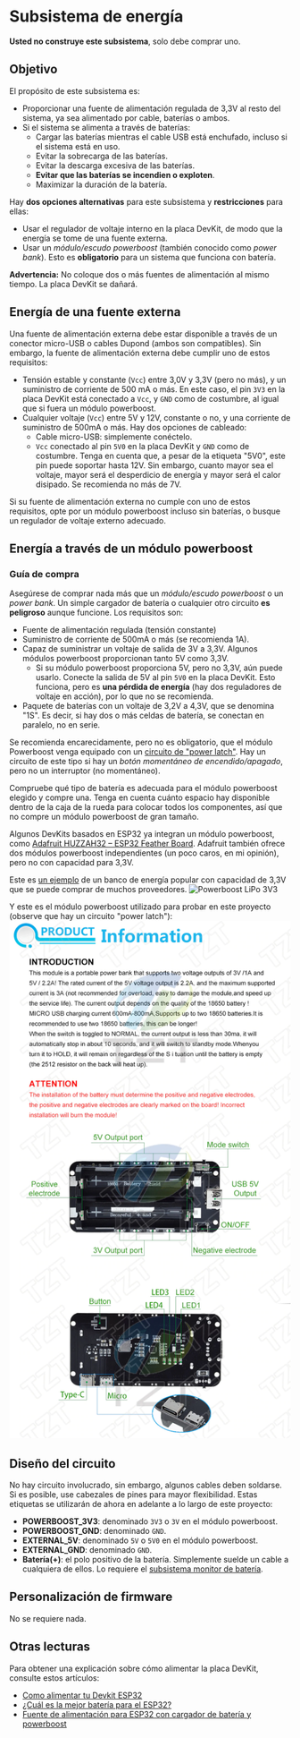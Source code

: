 # Subsistema de energía

**Usted no construye este subsistema**, solo debe comprar uno.

## Objetivo

El propósito de este subsistema es:

- Proporcionar una fuente de alimentación regulada de 3,3V al resto del sistema, ya sea alimentado por cable, baterías o ambos.
- Si el sistema se alimenta a través de baterías:
  - Cargar las baterías mientras el cable USB está enchufado, incluso si el sistema está en uso.
  - Evitar la sobrecarga de las baterías.
  - Evitar la descarga excesiva de las baterías.
  - **Evitar que las baterías se incendien o exploten**.
  - Maximizar la duración de la batería.

Hay **dos opciones alternativas** para este subsistema y **restricciones** para ellas:

- Usar el regulador de voltaje interno en la placa DevKit, de modo que la energía se tome de una fuente externa.
- Usar un _módulo/escudo powerboost_ (también conocido como _power bank_). Esto es **obligatorio** para un sistema que funciona con batería.

**Advertencia:** No coloque dos o más fuentes de alimentación al mismo tiempo. La placa DevKit se dañará.

## Energía de una fuente externa

Una fuente de alimentación externa debe estar disponible a través de un conector micro-USB o cables Dupond (ambos son compatibles). Sin embargo, la fuente de alimentación externa debe cumplir uno de estos requisitos:

- Tensión estable y constante (`Vcc`) entre 3,0V y 3,3V (pero no más), y un suministro de corriente de 500 mA o más. En este caso, el pin `3V3` en la placa DevKit está conectado a `Vcc`, y `GND` como de costumbre, al igual que si fuera un módulo powerboost.
- Cualquier voltaje (`Vcc`) entre 5V y 12V, constante o no, y una corriente de suministro de 500mA o más. Hay dos opciones de cableado:
  - Cable micro-USB: simplemente conéctelo.
  - `Vcc` conectado al pin `5V0` en la placa DevKit y `GND` como de costumbre. Tenga en cuenta que, a pesar de la etiqueta "5V0", este pin puede soportar hasta 12V. Sin embargo, cuanto mayor sea el voltaje, mayor será el desperdicio de energía y mayor será el calor disipado. Se recomienda no más de 7V.

Si su fuente de alimentación externa no cumple con uno de estos requisitos, opte por un módulo powerboost incluso sin baterías, o busque un regulador de voltaje externo adecuado.


## Energía a través de un módulo powerboost

### Guía de compra

Asegúrese de comprar nada más que un _módulo/escudo powerboost_ o un _power bank_. Un simple cargador de batería o cualquier otro circuito **es peligroso** aunque funcione. Los requisitos son:

- Fuente de alimentación regulada (tensión constante)
- Suministro de corriente de 500mA o más (se recomienda 1A).
- Capaz de suministrar un voltaje de salida de 3V a 3,3V. Algunos módulos powerboost proporcionan tanto 5V como 3,3V.
  - Si su módulo powerboost proporciona 5V, pero no 3,3V, aún puede usarlo. Conecte la salida de 5V al pin `5V0` en la placa DevKit. Esto funciona, pero es **una pérdida de energía** (hay dos reguladores de voltaje en acción), por lo que no se recomienda.
- Paquete de baterías con un voltaje de 3,2V a 4,3V, que se denomina "1S". Es decir, si hay dos o más celdas de batería, se conectan en paralelo, no en serie.

Se recomienda encarecidamente, pero no es obligatorio, que el módulo Powerboost venga equipado con un [circuito de "power latch"](../PowerLatch/PowerLatch_es.md). Hay un circuito de este tipo si hay un _botón momentáneo de encendido/apagado_, pero no un interruptor (no momentáneo).

Compruebe qué tipo de batería es adecuada para el módulo powerboost elegido y compre una.
Tenga en cuenta cuánto espacio hay disponible dentro de la caja de la rueda para colocar todos los componentes, así que no compre un módulo powerboost de gran tamaño.

Algunos DevKits basados ​​en ESP32 ya integran un módulo powerboost, como [Adafruit HUZZAH32 – ESP32 Feather Board](https://www.adafruit.com/product/3405). Adafruit también ofrece dos módulos powerboost independientes (un poco caros, en mi opinión), pero no con capacidad para 3,3V.

Este es [un ejemplo](https://www.wareorigin.com/products/8650-v8-lithium-battery-shield-micro-usb-5v-3a-3v-1a-power-bank-battery-charging-module-for-arduino-esp32-esp8266-wifi) de un banco de energía popular con capacidad de 3,3V que se puede comprar de muchos proveedores.
![Powerboost LiPo 3V3](https://cdn.shopify.com/s/files/1/0258/7145/0157/products/1_d200f2a8-5564-4df9-a8de-b79283da38bd_1024x.jpg?v=1568552186)

Y este es el módulo powerboost utilizado para probar en este proyecto (observe que hay un circuito "power latch"):
![módulo utilizado para las pruebas](./BatteryShieldSpecs.png)

## Diseño del circuito

No hay circuito involucrado, sin embargo, algunos cables deben soldarse. Si es posible, use cabezales de pines para mayor flexibilidad. Estas etiquetas se utilizarán de ahora en adelante a lo largo de este proyecto:

- **POWERBOOST_3V3**: denominado `3V3` o `3V` en el módulo powerboost.
- **POWERBOOST_GND**: denominado `GND`.
- **EXTERNAL_5V**: denominado `5V` o `5V0` en el módulo powerboost.
- **EXTERNAL_GND**: denominado `GND`.
- **Batería(+)**: el polo positivo de la batería. Simplemente suelde un cable a cualquiera de ellos. Lo requiere el [subsistema monitor de batería](./../BatteryMonitor/BatteryMonitor_es.md).

## Personalización de firmware

No se requiere nada.

## Otras lecturas

Para obtener una explicación sobre cómo alimentar la placa DevKit, consulte estos artículos:

- [Como alimentar tu Devkit ESP32](https://techexplorations.com/guides/esp32/begin/power/)
- [¿Cuál es la mejor batería para el ESP32?](https://diyi0t.com/best-battery-for-esp32/)
- [Fuente de alimentación para ESP32 con cargador de batería y powerboost](https://how2electronics.com/power-supply-for-esp32-with-boost-converter-battery-charger/)